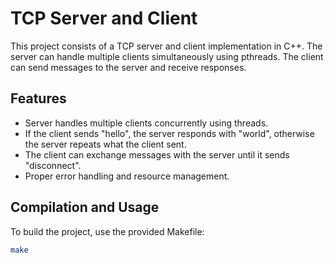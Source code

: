 # TCP Server and Client

This project consists of a TCP server and client implementation in C++. The server can handle multiple clients simultaneously using pthreads. The client can send messages to the server and receive responses.

## Features
- Server handles multiple clients concurrently using threads.
- If the client sends "hello", the server responds with "world", otherwise the server repeats what the client sent.
- The client can exchange messages with the server until it sends "disconnect".
- Proper error handling and resource management.

## Compilation and Usage

To build the project, use the provided Makefile:

```bash
make
